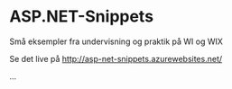 ASP.NET-Snippets
================

Små eksempler fra undervisning og praktik på WI og WIX

Se det live på http://asp-net-snippets.azurewebsites.net/

...
